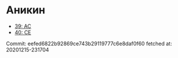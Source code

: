 # Аникин
- [39: AC](39.md)
- [40: CE](40.md)

Commit: eefed6822b92869ce743b29119777c6e8daf0f60
 fetched at: 20201215-231704
